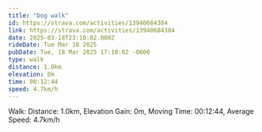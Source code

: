 ```yaml
---
title: "Dog walk"
id: https://strava.com/activities/13940684384
link: https://strava.com/activities/13940684384
date: 2025-03-18T23:10:02.000Z
rideDate: Tue Mar 18 2025
pubDate: Tue, 18 Mar 2025 17:10:02 -0600
type: walk
distance: 1.0km
elevation: 0m
time: 00:12:44
speed: 4.7km/h
---
```

Walk: Distance: 1.0km, Elevation Gain: 0m, Moving Time: 00:12:44, Average Speed: 4.7km/h